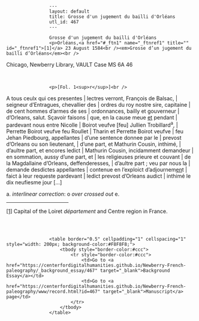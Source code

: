 
                    ---
                    layout: default
                    title: Grosse d'un jugement du bailli d'Orléans
                    utl_id: 467
                    ---
                
                    Grosse d'un jugement du bailli d'Orléans  
                    <p>Orléans,<a href="#_ftn1" name="_ftnref1" title="" id="_ftnref1">[1]</a> 23 August 1584<br /><em>Grosse d’un jugement du bailli d’Orléans</em><br />
Chicago, Newberry Library, VAULT Case MS 6A 46</p>
<p> </p>
  
                    <p>[Fol. 1<sup>r</sup>]<br />
A tous ceulx qui ces presentes | lectres verront, François de Balsac, | seigneur d’Entragues, chevallier des | ordres du roy nostre sire, capitaine | de cent hommes d’armes de ses | ordonnances, bailly et gouverneur | d’Orleans, salut. Sçavoir faisons | que, en la cause meue <u>et</u> pendant | pardevant nous entre Nicolle | Boirot veufve [feu] Jullien Trobillard<sup>a</sup>, | Perrette Boirot veufve feu Roullet | Tharin et Perrette Boirot veufve | feu Jehan Piedbourg, appellantes | d’une sentence donnee par le | prevost d’Orleans ou son lieutenant, | d’une part, et Mathurin Cousin, inthimé, | d’aultre part, et encores ledict | Mathurin Cousin, incidamment demandeur | en sommation, aussy d’une part, et | les religieuses prieure et couvant | de la Magdallaine d’Orleans, deffenderesses, | d’aultre part ; veu par nous la | demande desdictes appellantes | contenue en l’exploict d’adjournem<u>en</u>t | faict à leur requeste pardevant | ledict prevost d’Orleans audict | inthimé le dix neufiesme jour […]</p>
<p>a. <em>interlinear correction</em>: o <em>over</em> <em>crossed out </em>e.</p>
<div>
<hr align="left" size="1" width="33%" /><div id="ftn1"><a href="#_ftnref1" name="_ftn1" title="" id="_ftn1">[1]</a> Capital of the Loiret <em>département</em> and Centre region in France.
<p> </p>
</div>
</div>

                    
                     
                    <table border="0.5" cellpadding="1" cellspacing="1" style="width: 200px; background-color:#F8F8F8;">
                        <tbody style="border-color:#ccc">
                            <tr style="border-color:#ccc">
                                <td>Go to <a href="https://centerfordigitalhumanities.github.io/Newberry-French-paleography/_background_essay/467" target="_blank">Background Essay</a></td>
                                <td>Go to <a href="https://centerfordigitalhumanities.github.io/Newberry-French-paleography/www/record.html?id=467" target="_blank">Manuscript</a> page</td>
                            </tr>
                        </tbody>
                    </table>
                     
                
                